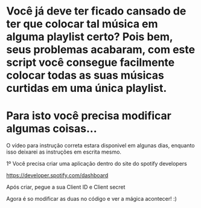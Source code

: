 # Você já deve ter ficado cansado de ter que colocar tal música em alguma playlist certo? Pois bem, seus problemas acabaram, com este script você consegue facilmente colocar todas as suas músicas curtidas em uma única playlist.

# Para isto você precisa modificar algumas coisas...

O vídeo para instrução correta estara disponivel em algunas dias, enquanto isso deixarei as instruções em escrita mesmo.

1º Você precisa criar uma aplicação dentro do site do spotify developers

https://developer.spotify.com/dashboard

Após criar, pegue a sua Client ID e Client secret

Agora é so modificar as duas no código e ver a mágica acontecer! :)
